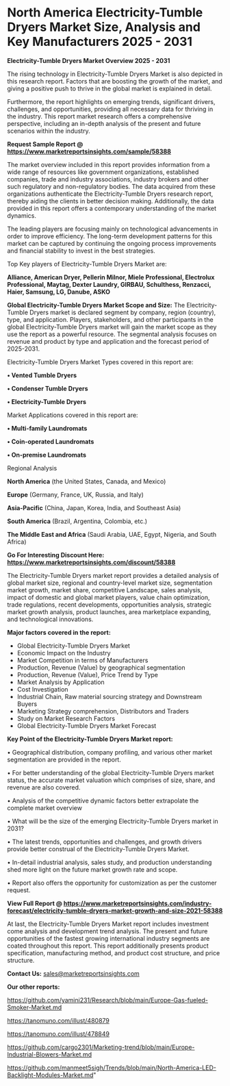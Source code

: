 # North America Electricity-Tumble Dryers Market Size, Analysis and Key Manufacturers 2025 - 2031

<Strong> Electricity-Tumble Dryers Market Overview 2025 - 2031</strong>

The rising technology in Electricity-Tumble Dryers Market is also depicted in this research report. Factors that are boosting the growth of the market, and giving a positive push to thrive in the global market is explained in detail.

Furthermore, the report highlights on emerging trends, significant drivers, challenges, and opportunities, providing all necessary data for thriving in the industry. This report market research offers a comprehensive perspective, including an in-depth analysis of the present and future scenarios within the industry.

<strong>Request Sample Report @ <a href=https://www.marketreportsinsights.com/sample/58388>https://www.marketreportsinsights.com/sample/58388</a></strong>

The market overview included in this report provides information from a wide range of resources like government organizations, established companies, trade and industry associations, industry brokers and other such regulatory and non-regulatory bodies. The data acquired from these organizations authenticate the Electricity-Tumble Dryers research report, thereby aiding the clients in better decision making. Additionally, the data provided in this report offers a contemporary understanding of the market dynamics.

The leading players are focusing mainly on technological advancements in order to improve efficiency. The long-term development patterns for this market can be captured by continuing the ongoing process improvements and financial stability to invest in the best strategies.

Top Key players of Electricity-Tumble Dryers Market are:

<strong>Alliance, American Dryer, Pellerin Milnor, Miele Professional, Electrolux Professional, Maytag, Dexter Laundry, GIRBAU, Schulthess, Renzacci, Haier, Samsung, LG, Danube, ASKO</strong>

<strong><b>Global Electricity-Tumble Dryers Market Scope and Size:</b></strong>
The Electricity-Tumble Dryers market is declared segment by company, region (country), type, and application. Players, stakeholders, and other participants in the global Electricity-Tumble Dryers market will gain the market scope as they use the report as a powerful resource. The segmental analysis focuses on revenue and product by type and application and the forecast period of 2025-2031.

Electricity-Tumble Dryers Market Types covered in this report are:

<strong>• Vented Tumble Dryers

• Condenser Tumble Dryers

• Electricity-Tumble Dryers</strong>

Market Applications covered in this report are:

<strong>• Multi-family Laundromats

• Coin-operated Laundromats

• On-premise Laundromats</strong> 

Regional Analysis

<strong>North America</strong> (the United States, Canada, and Mexico)

<strong>Europe</strong> (Germany, France, UK, Russia, and Italy)

<strong>Asia-Pacific</strong> (China, Japan, Korea, India, and Southeast Asia)

<strong>South America</strong> (Brazil, Argentina, Colombia, etc.)

<strong>The Middle East and Africa</strong> (Saudi Arabia, UAE, Egypt, Nigeria, and South Africa)

<strong>Go For Interesting Discount Here: <a href=https://www.marketreportsinsights.com/discount/58388>https://www.marketreportsinsights.com/discount/58388</a></strong>

The Electricity-Tumble Dryers market report provides a detailed analysis of global market size, regional and country-level market size, segmentation market growth, market share, competitive Landscape, sales analysis, impact of domestic and global market players, value chain optimization, trade regulations, recent developments, opportunities analysis, strategic market growth analysis, product launches, area marketplace expanding, and technological innovations.

<strong><b>Major factors covered in the report:</b></strong>
<ul>
  <li>Global Electricity-Tumble Dryers Market </li>
  <li>Economic Impact on the Industry</li>
  <li>Market Competition in terms of Manufacturers</li>
  <li>Production, Revenue (Value) by geographical segmentation</li>
  <li>Production, Revenue (Value), Price Trend by Type</li>
  <li>Market Analysis by Application</li>
  <li>Cost Investigation</li>
  <li>Industrial Chain, Raw material sourcing strategy and Downstream Buyers</li>
  <li>Marketing Strategy comprehension, Distributors and Traders</li>
  <li>Study on Market Research Factors</li>
  <li>Global Electricity-Tumble Dryers Market Forecast</li>
</ul>

<strong><b>Key Point of the Electricity-Tumble Dryers Market report:</b></strong>

• Geographical distribution, company profiling, and various other market segmentation are provided in the report.

• For better understanding of the global Electricity-Tumble Dryers market status, the accurate market valuation which comprises of size, share, and revenue are also covered.

• Analysis of the competitive dynamic factors better extrapolate the complete market overview

• What will be the size of the emerging Electricity-Tumble Dryers market in 2031?

• The latest trends, opportunities and challenges, and growth drivers provide better construal of the Electricity-Tumble Dryers Market.

• In-detail industrial analysis, sales study, and production understanding shed more light on the future market growth rate and scope.

• Report also offers the opportunity for customization as per the customer request.

<strong><b>View Full Report @ <a href=https://www.marketreportsinsights.com/industry-forecast/electricity-tumble-dryers-market-growth-and-size-2021-58388>https://www.marketreportsinsights.com/industry-forecast/electricity-tumble-dryers-market-growth-and-size-2021-58388</a></b></strong>


At last, the Electricity-Tumble Dryers Market report includes investment come analysis and development trend analysis. The present and future opportunities of the fastest growing international industry segments are coated throughout this report. This report additionally presents product specification, manufacturing method, and product cost structure, and price structure.

<strong>Contact Us:</strong>
sales@marketreportsinsights.com

<strong>Our other reports:</strong>

<a href=https://github.com/yamini231/Research/blob/main/Europe-Gas-fueled-Smoker-Market.md>https://github.com/yamini231/Research/blob/main/Europe-Gas-fueled-Smoker-Market.md</a>

<a href=https://tanomuno.com/illust/480879>https://tanomuno.com/illust/480879</a>

<a href=https://tanomuno.com/illust/478849>https://tanomuno.com/illust/478849</a>

<a href=https://github.com/cargo2301/Marketing-trend/blob/main/Europe-Industrial-Blowers-Market.md>https://github.com/cargo2301/Marketing-trend/blob/main/Europe-Industrial-Blowers-Market.md</a>

<a href=https://github.com/manmeet5sigh/Trends/blob/main/North-America-LED-Backlight-Modules-Market.md>https://github.com/manmeet5sigh/Trends/blob/main/North-America-LED-Backlight-Modules-Market.md</a>"
